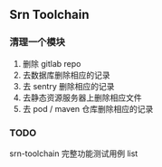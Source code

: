## Srn Toolchain

### 清理一个模块

1. 删除 gitlab repo
2. 去数据库删除相应的记录
3. 去 sentry 删除相应的记录
4. 去静态资源服务器上删除相应文件
5. 去 pod / maven 仓库删除相应的记录

### TODO

srn-toolchain 完整功能测试用例 list